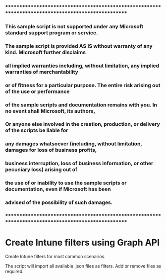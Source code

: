 ### **************************************************************************************************
### This sample script is not supported under any Microsoft standard support program or service. 
### The sample script is provided AS IS without warranty of any kind. Microsoft further disclaims 
### all implied warranties including, without limitation, any implied warranties of merchantability 
### or of fitness for a particular purpose. The entire risk arising out of the use or performance 
### of the sample scripts and documentation remains with you. In no event shall Microsoft, its authors, 
### Or anyone else involved in the creation, production, or delivery of the scripts be liable for 
### any damages whatsoever (including, without limitation, damages for loss of business profits, 
### business interruption, loss of business information, or other pecuniary loss) arising out of 
### the use of or inability to use the sample scripts or documentation, even if Microsoft has been 
### advised of the possibility of such damages.
### **************************************************************************************************

# Create Intune filters using Graph API
Create Intune filters for most common scenarios.

The script will import all available .json files as filters. 
Add or remove files as required.
